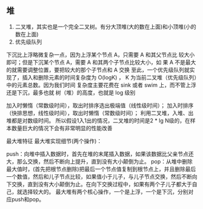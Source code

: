 ## 堆

1. 二叉堆，其实也是一个完全二叉树。有分大顶堆(大的数在上面)和小顶堆(小的数在上面)
2. 优先级队列

下沉⽐上浮略微复杂⼀点，因为上浮某个节点 A，只需要 A 和其⽗节点⽐ 较⼤⼩即可；但是下沉某个节点 A，需要 A 和其两个⼦节点⽐较⼤⼩，如 果 A 不是最⼤的就需要调整位置，要把较⼤的那个⼦节点和 A 交换
⾄此，⼀个优先级队列就实现了，插⼊和删除元素的时间复杂度为 O(logK) ， K 为当前⼆叉堆（优先级队列）中的元素总数。因为我们时间 复杂度主要花费在 sink 或者 swim 上，⽽不管上浮还是下沉，最多也就 树（堆）的⾼度，也就是 log 级别

加入时懒惰（常数级时间），取出时排序选出极端值（线性级时间）；
加入时排序（快排思想，线性级时间），取出时懒惰（常数级时间）；
利用二叉堆，入堆、出堆都是对数级时间。
所以假设1入1出的情况，二叉堆的时间是2 * lg N级的，在样本数量巨大的情况下会有非常明显的性能改善

最大堆特征
最大堆实现细节(两个操作)：

push：向堆中插入数据时，首先在堆的末尾插入数据，如果该数据比父亲节点还大，那么交换，然后不断向上提升，直到没有大小颠倒为止。
pop：从堆中删除最大值时，(首先把根节点删除)把最后一个节点值复制到根节点上，并且删除最后一个数值，然后和儿子节点比较，如果值小于儿子，与儿子节点交换，然后不断向下交换，直到没有大小颠倒为止。在向下交换过程中，如果有两个子儿子都大于自己，就选择较大的。
最大堆有两个核心操作，一个是上浮，一个是下沉，分别对应push和pop。